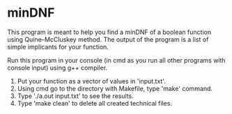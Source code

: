 # minDNF
This program is meant to help you find a minDNF of a boolean function using Quine–McCluskey method. The output of the program is a list of simple implicants for your function.

Run this program in your console (in cmd as you run all other programs with console input) using g++ compiler.
1. Put your function as a vector of values in 'input.txt'.
2. Using cmd go to the directory with Makefile, type 'make' command.
3. Type './a.out input.txt' to see the results.
4. Type 'make clean' to delete all created technical files.

